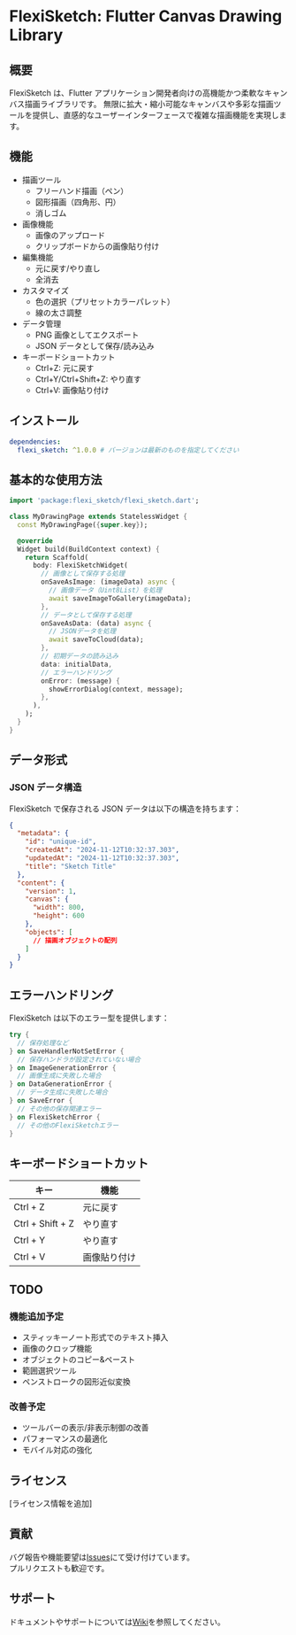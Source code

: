 # FlexiSketch: Flutter Canvas Drawing Library

## 概要

FlexiSketch は、Flutter アプリケーション開発者向けの高機能かつ柔軟なキャンバス描画ライブラリです。
無限に拡大・縮小可能なキャンバスや多彩な描画ツールを提供し、直感的なユーザーインターフェースで複雑な描画機能を実現します。

## 機能

- 描画ツール
  - フリーハンド描画（ペン）
  - 図形描画（四角形、円）
  - 消しゴム
- 画像機能
  - 画像のアップロード
  - クリップボードからの画像貼り付け
- 編集機能
  - 元に戻す/やり直し
  - 全消去
- カスタマイズ
  - 色の選択（プリセットカラーパレット）
  - 線の太さ調整
- データ管理
  - PNG 画像としてエクスポート
  - JSON データとして保存/読み込み
- キーボードショートカット
  - Ctrl+Z: 元に戻す
  - Ctrl+Y/Ctrl+Shift+Z: やり直す
  - Ctrl+V: 画像貼り付け

## インストール

```yaml
dependencies:
  flexi_sketch: ^1.0.0 # バージョンは最新のものを指定してください
```

## 基本的な使用方法

```dart
import 'package:flexi_sketch/flexi_sketch.dart';

class MyDrawingPage extends StatelessWidget {
  const MyDrawingPage({super.key});

  @override
  Widget build(BuildContext context) {
    return Scaffold(
      body: FlexiSketchWidget(
        // 画像として保存する処理
        onSaveAsImage: (imageData) async {
          // 画像データ（Uint8List）を処理
          await saveImageToGallery(imageData);
        },
        // データとして保存する処理
        onSaveAsData: (data) async {
          // JSONデータを処理
          await saveToCloud(data);
        },
        // 初期データの読み込み
        data: initialData,
        // エラーハンドリング
        onError: (message) {
          showErrorDialog(context, message);
        },
      ),
    );
  }
}
```

## データ形式

### JSON データ構造

FlexiSketch で保存される JSON データは以下の構造を持ちます：

```json
{
  "metadata": {
    "id": "unique-id",
    "createdAt": "2024-11-12T10:32:37.303",
    "updatedAt": "2024-11-12T10:32:37.303",
    "title": "Sketch Title"
  },
  "content": {
    "version": 1,
    "canvas": {
      "width": 800,
      "height": 600
    },
    "objects": [
      // 描画オブジェクトの配列
    ]
  }
}
```

## エラーハンドリング

FlexiSketch は以下のエラー型を提供します：

```dart
try {
  // 保存処理など
} on SaveHandlerNotSetError {
  // 保存ハンドラが設定されていない場合
} on ImageGenerationError {
  // 画像生成に失敗した場合
} on DataGenerationError {
  // データ生成に失敗した場合
} on SaveError {
  // その他の保存関連エラー
} on FlexiSketchError {
  // その他のFlexiSketchエラー
}
```

## キーボードショートカット

| キー             | 機能         |
| ---------------- | ------------ |
| Ctrl + Z         | 元に戻す     |
| Ctrl + Shift + Z | やり直す     |
| Ctrl + Y         | やり直す     |
| Ctrl + V         | 画像貼り付け |

## TODO

### 機能追加予定

- スティッキーノート形式でのテキスト挿入
- 画像のクロップ機能
- オブジェクトのコピー&ペースト
- 範囲選択ツール
- ペンストロークの図形近似変換

### 改善予定

- ツールバーの表示/非表示制御の改善
- パフォーマンスの最適化
- モバイル対応の強化

## ライセンス

[ライセンス情報を追加]

## 貢献

バグ報告や機能要望は[Issues]()にて受け付けています。  
プルリクエストも歓迎です。

## サポート

ドキュメントやサポートについては[Wiki]()を参照してください。
